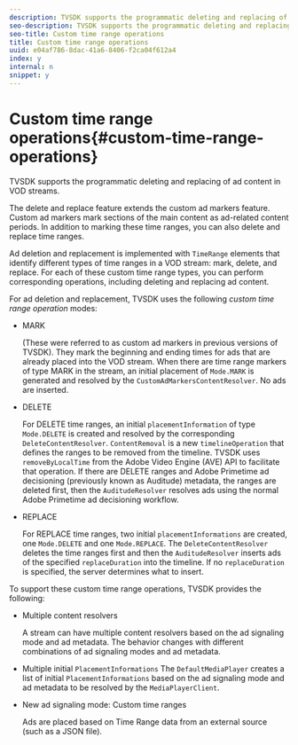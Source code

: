 ```yaml
---
description: TVSDK supports the programmatic deleting and replacing of ad content in VOD streams.
seo-description: TVSDK supports the programmatic deleting and replacing of ad content in VOD streams.
seo-title: Custom time range operations
title: Custom time range operations
uuid: e04af786-8dac-41a6-8406-f2ca04f612a4
index: y
internal: n
snippet: y
---
```


# Custom time range operations{#custom-time-range-operations}

TVSDK supports the programmatic deleting and replacing of ad content in VOD streams.

<!--<a id="section_0B9BC9C2123246BAA3B476BF0CE501DB"></a>-->

The delete and replace feature extends the custom ad markers feature. Custom ad markers mark sections of the main content as ad-related content periods. In addition to marking these time ranges, you can also delete and replace time ranges.

Ad deletion and replacement is implemented with `TimeRange` elements that identify different types of time ranges in a VOD stream: mark, delete, and replace. For each of these custom time range types, you can perform corresponding operations, including deleting and replacing ad content.

For ad deletion and replacement, TVSDK uses the following *custom time range operation* modes:

* MARK

  (These were referred to as custom ad markers in previous versions of TVSDK). They mark the beginning and ending times for ads that are already placed into the VOD stream. When there are time range markers of type MARK in the stream, an initial placement of `Mode.MARK` is generated and resolved by the `CustomAdMarkersContentResolver`. No ads are inserted. 
* DELETE

  For DELETE time ranges, an initial `placementInformation` of type `Mode.DELETE` is created and resolved by the corresponding `DeleteContentResolver`. `ContentRemoval` is a new `timelineOperation` that defines the ranges to be removed from the timeline. TVSDK uses `removeByLocalTime` from the Adobe Video Engine (AVE) API to facilitate that operation. If there are DELETE ranges and Adobe Primetime ad decisioning (previously known as Auditude) metadata, the ranges are deleted first, then the `AuditudeResolver` resolves ads using the normal Adobe Primetime ad decisioning workflow. 
* REPLACE

  For REPLACE time ranges, two initial `placementInformations` are created, one `Mode.DELETE` and one `Mode.REPLACE`. The `DeleteContentResolver` deletes the time ranges first and then the `AuditudeResolver` inserts ads of the specified `replaceDuration` into the timeline. If no `replaceDuration` is specified, the server determines what to insert.

To support these custom time range operations, TVSDK provides the following:

* Multiple content resolvers

  A stream can have multiple content resolvers based on the ad signaling mode and ad metadata. The behavior changes with different combinations of ad signaling modes and ad metadata. 
* Multiple initial `PlacementInformations` The `DefaultMediaPlayer` creates a list of initial `PlacementInformations` based on the ad signaling mode and ad metadata to be resolved by the `MediaPlayerClient`. 

* New ad signaling mode: Custom time ranges

  Ads are placed based on Time Range data from an external source (such as a JSON file).

